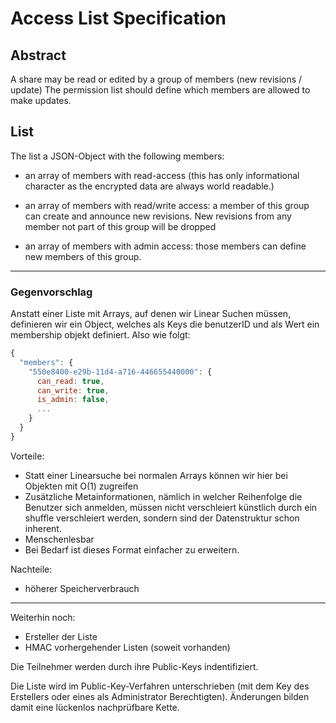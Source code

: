 # Access List Specification

## Abstract

A share may be read or edited by a group of members (new revisions / update)
The permission list should define which members are allowed to make updates.

## List

The list a JSON-Object with the following members:

* an array of members with read-access (this has only informational character as the encrypted data are always world readable.)

* an array of members with read/write access: a member of this group can create and announce new revisions. New revisions from any member not part of this group will be dropped

* an array of members with admin access: those members can define new members of this group.

***


### Gegenvorschlag

Anstatt einer Liste mit Arrays, auf denen wir Linear Suchen müssen, definieren wir ein Object, welches als Keys die benutzerID und als Wert ein membership objekt definiert. Also wie folgt:

```javascript
{
  "members": {
    "550e8400-e29b-11d4-a716-446655440000": {
      can_read: true,
      can_write: true,
      is_admin: false,
      ...
    }
  }
}
```

Vorteile:
* Statt einer Linearsuche bei normalen Arrays können wir hier bei Objekten mit O(1) zugreifen
* Zusätzliche Metainformationen, nämlich in welcher Reihenfolge die Benutzer sich anmelden, müssen nicht verschleiert künstlich durch ein shuffle verschleiert werden, sondern sind der Datenstruktur schon inherent.
* Menschenlesbar
* Bei Bedarf ist dieses Format einfacher zu erweitern.

Nachteile:
* höherer Speicherverbrauch

***

Weiterhin noch:

* Ersteller der Liste
* HMAC vorhergehender Listen (soweit vorhanden)

Die Teilnehmer werden durch ihre Public-Keys indentifiziert.

Die Liste wird im Public-Key-Verfahren unterschrieben (mit dem Key des Erstellers oder eines als Administrator Berechtigten).
Änderungen bilden damit eine lückenlos nachprüfbare Kette.